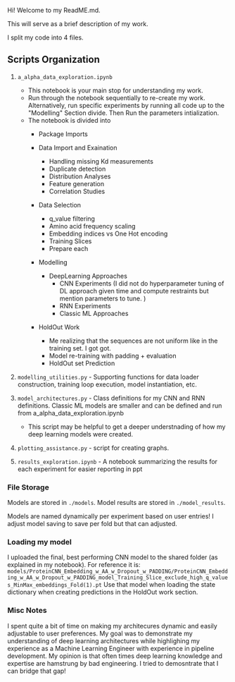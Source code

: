 Hi! Welcome to my ReadME.md. 

This will serve as a brief description of my work. 

I split my code into 4 files.

## Scripts Organization

1. `a_alpha_data_exploration.ipynb`
    - This notebook is your main stop for understanding my work. 
    - Run through the notebook sequentially to re-create my work. Alternatively, run specific experiments by running all code up to the "Modelling" Section divide. Then Run the parameters intialization.
    - The notebook is divided into
        *  Package Imports
        *  Data Import and Exaination 
            *  Handling missing Kd measurements
            *  Duplicate detection
            *  Distribution Analyses
            *  Feature generation
            *  Correlation Studies
            
        * Data Selection
            *  q_value filtering 
            *  Amino acid frequency scaling
            *  Embedding indices vs One Hot encoding 
            *  Training Slices
            *  Prepare each 
        *  Modelling
            *  DeepLearning Approaches  
                *  CNN Experiments (I did not do hyperparameter tuning of DL approach given time and compute restraints but mention parameters to tune. )
                *  RNN Experiments 
                *  Classic ML Approaches
        *  HoldOut Work
            *  Me realizing that the sequences are not uniform like in the training set. I got got.
            *  Model re-training with padding + evaluation
            *  HoldOut set Prediction

2. `modelling_utilities.py` - Supporting functions for data loader construction, training loop execution, model instantiation, etc. 
3. `model_architectures.py` - Class definitions for my CNN and RNN definitions. Classic ML models are smaller and can be defined and run from a_alpha_data_exploration.ipynb
    *  This script may be helpful to get a deeper understnading of how my deep learning models were created. 
4. `plotting_assistance.py` - script for creating graphs.
5. `results_exploration.ipynb` - A notebook summarizing the results for each experiment for easier reporting in ppt 


### File Storage
Models are stored in `./models`. Model results are stored in `./model_results`. 

Models are named dynamically per experiment based on user entries! I adjust model saving to save per fold but that can adjusted. 


### Loading my model
I uploaded the final, best performing CNN model to the shared folder (as explained in my notebook). For reference it is:
`models/ProteinCNN_Embedding_w_AA_w_Dropout_w_PADDING/ProteinCNN_Embedding_w_AA_w_Dropout_w_PADDING_model_Training_Slice_exclude_high_q_values_MinMax_embeddings_Fold(1).pt`
Use that model when loading the state dictionary when creating predictions in the HoldOut work section.



### Misc Notes
I spent quite a bit of time on making my architecures dynamic and easily adjustable to user preferences. My goal was to demonstrate my understanding of deep learning architectures while highlighing my experience as a Machine Learning Engineer with experience in pipeline development. My opinion is that often times deep learning knowledge and expertise are hamstrung by bad engineering. I tried to demosntrate that I can bridge that gap!


